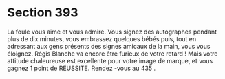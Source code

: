# Section 393

La foule vous aime et vous admire. Vous signez des autographes pendant plus de dix
minutes, vous embrassez quelques bébés puis, tout en adressant aux gens  présents des
signes amicaux de la main, vous vous éloignez. Régis Blanche va encore être furieux de
votre retard ! Mais votre attitude chaleureuse est excellente pour votre image de marque,
et vous gagnez 1 point de RÉUSSITE. Rendez -vous au  435 .